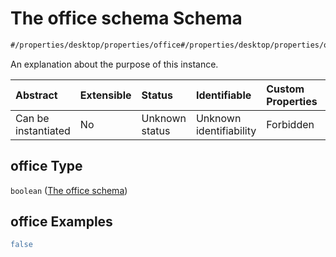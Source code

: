 # The office schema Schema

```txt
#/properties/desktop/properties/office#/properties/desktop/properties/office
```

An explanation about the purpose of this instance.

| Abstract            | Extensible | Status         | Identifiable            | Custom Properties | Additional Properties | Access Restrictions | Defined In                                                                                |
| :------------------ | :--------- | :------------- | :---------------------- | :---------------- | :-------------------- | :------------------ | :---------------------------------------------------------------------------------------- |
| Can be instantiated | No         | Unknown status | Unknown identifiability | Forbidden         | Allowed               | none                | [configuration.schema.json*](../schemas/configuration.schema.json "open original schema") |

## office Type

`boolean` ([The office schema](configuration-properties-the-desktop-schema-properties-the-office-schema.md))

## office Examples

```yaml
false

```

